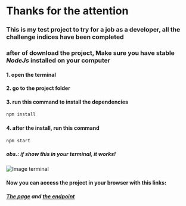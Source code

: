# Thanks for the attention

### This is my test project to try for a job as a developer, all the challenge indices have been completed


### after of download the project, Make sure you have stable _NodeJs_ installed on your computer


#### 1. open the terminal


#### 2. go to the project folder


#### 3. run this command to install the dependencies
```sh
npm install
```

#### 4. after the install, run this command
```sh
npm start
```

##### obs.: if show this in your terminal, it works!
![Image terminal](https://cdn.discordapp.com/attachments/832362570098671648/1171938040755794041/image.png?ex=655e7f5a&is=654c0a5a&hm=d8b2ecb5dc06940b89403c24535000f51074cbd8ff4bed283eec4d1c3d48d451&)

#### Now you can access the project in your browser with this links:
##### [The page](http://localhost:3000/) and [the endpoint](http://localhost:3000/search?term="iphone")
